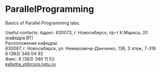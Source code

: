 # ParallelProgramming
Basics of Parallel Programming labs.   

Useful contacts:
Адрес:
630073, г. Новосибирск, пр-т К.Маркса, 20 (кафедра ВТ)     
Расположение кафедры:    
630087, г. Новосибирск, ул. Немировича-Данченко, 136, 3 этаж, 7-316    
8 (383) 346 04 92    
Факс: 8 (383) 346 11 53    
kafedra_vt@corp.nstu.ru
